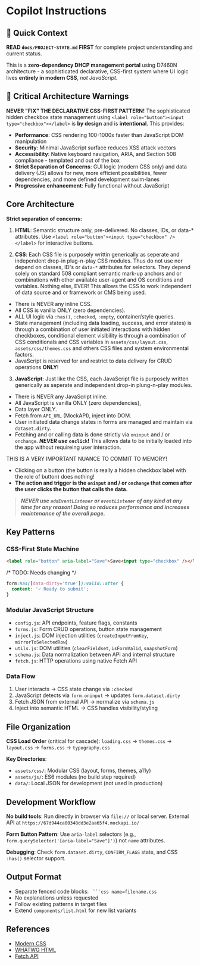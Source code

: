 # Copilot Instructions

## 🎯 Quick Context

**READ `docs/PROJECT-STATE.md` FIRST** for complete project understanding and
current status.

This is a **zero-dependency DHCP management portal** using D7460N architecture -
a sophisticated declarative, CSS-first system where UI logic lives **entirely in modern CSS**, _not
JavaScript_.

## 🚨 Critical Architecture Warnings

**NEVER "FIX" THE DECLARATIVE CSS-FIRST PATTERN!** The sophisticated hidden checkbox state
management using `<label role="button"><input type="checkbox"></label>` is **by design** and is
**intentional**. This provides:

- **Performance**: CSS rendering 100-1000x faster than JavaScript DOM manipulation
- **Security**: Minimal JavaScript surface reduces XSS attack vectors
- **Accessibility**: Native keyboard navigation, ARIA, and Section 508 compliance - templated and out of the box
- **Strict Separation of Concerns**:  GUI logic (modern CSS only) and data delivery (JS) allows for new, more efficient possibilities, fewer dependencies, and more defined development swim-lanes
- **Progressive enhancement**: Fully functional without JavaScript

## Core Architecture

**Strict separation of concerns:**

1. **HTML**: Semantic structure only, pre-delivered. No classes, IDs, or data-\*
   attributes. Use `<label role="button"><input type="checkbox" /></label>` for
   interactive buttons.

2. **CSS**: Each CSS file is purposely writtin generically as seperate and independent drop-in plug-n-play CSS modules. Thus do not use nor depend on classes, ID's or `data-*` attributes for selectors. They depend solely on standard 508 compliant semantic mark-up anchors and or combinations with other available user-agent and OS conditions and variables. Nothing else, EVER! This allows the CSS to work independent of data source and or framework or CMS being used.
- There is NEVER any inline CSS.
- All CSS is vanilla ONLY (zero dependencies).
- ALL UI logic via `:has()`, `:checked`, `:empty`, container/style queries.
- State management (including data loading, success, and error states) is through a combination of user initiated interactions with hidden checkboxes, conditional element visibility is through a combination of CSS conditionals and CSS variables in `assets/css/layout.css`, `assets/css/themes.css` and others CSS files and system environmental factors.
- JavaScript is reserved for and restrict to data delivery for CRUD operations **ONLY**!

3. **JavaScript**: Just like the CSS, each JavaScript file is purposely written generically as seperate and independent drop-in plung-n-play modules.
- There is NEVER any JavaScript inline. 
- All JavaScript is vanilla ONLY (zero dependencies),
- Data layer ONLY.
- Fetch from `API_URL` (MockAPI), inject into DOM.
- User initiated data change states in forms are managed and maintain  via `dataset.dirty`.
- Fetching and or calling data is done strictly via `oninput` and / or `onchange`. _**NEVER use**_ **`onclick`!** This allows data to be initially loaded into the app without requireing user interaction.

THIS IS A VERY IMPORTANT NUANCE TO COMMIT TO MEMORY!
  - Clicking on a button (the button is really a hidden checkbox label with the role of button) does nothing!
  - **The action and trigger is the `oninput` and / or `onchange` that comes after the user clicks the button that calls the data.**

> _**NEVER use `addEventListener` or `eventListener` of any kind at any time for any reason!
> Doing so reduces performance and increases maintenance of the overall page.**_


## Key Patterns

### CSS-First State Machine

```html
<label role="button" aria-label="Save">Save<input type="checkbox" /></label>
```

/* TODO: Needs changing */
```css
form:has([data-dirty='true']):valid::after {
  content: '✓ Ready to submit';
}
```

### Modular JavaScript Structure

- `config.js`: API endpoints, feature flags, constants
- `forms.js`: Form CRUD operations, button state management
- `inject.js`: DOM injection utilities (`createInputFromKey`,
  `mirrorToSelectedRow`)
- `utils.js`: DOM utilities (`clearFieldset`, `isFormValid`, `snapshotForm`)
- `schema.js`: Data normalization between API and internal structure
- `fetch.js`: HTTP operations using native Fetch API

### Data Flow

1. User interacts → CSS state change via `:checked`
2. JavaScript detects via `form.oninput` → updates `form.dataset.dirty`
3. Fetch JSON from external API → normalize via `schema.js`
4. Inject into semantic HTML → CSS handles visibility/styling

## File Organization

**CSS Load Order** (critical for cascade): `loading.css` → `themes.css` →
`layout.css` → `forms.css` → `typography.css`

**Key Directories**:

- `assets/css/`: Modular CSS (layout, forms, themes, a11y)
- `assets/js/`: ES6 modules (no build step required)
- `data/`: Local JSON for development (not used in production)

## Development Workflow

**No build tools**: Run directly in browser via `file://` or local server.
External API at `https://67d944ca00348dd3e2aa65f4.mockapi.io/`

**Form Button Pattern**: Use `aria-label` selectors (e.g.,
`form.querySelector('[aria-label="Save"]')`) not `name` attributes.

**Debugging**: Check `form.dataset.dirty`, `CONFIRM_FLAGS` state, and CSS
`:has()` selector support.

## Output Format

- Separate fenced code blocks: ` ```css name=filename.css`
- No explanations unless requested
- Follow existing patterns in target files
- Extend `components/list.html` for new list variants

## References

- [Modern CSS](https://developer.mozilla.org/en-US/docs/Web/CSS)
- [WHATWG HTML](https://html.spec.whatwg.org/)
- [Fetch API](https://developer.mozilla.org/en-US/docs/Web/API/Fetch_API)
